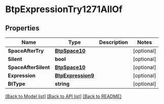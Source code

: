 # BtpExpressionTry1271AllOf

## Properties

Name | Type | Description | Notes
------------ | ------------- | ------------- | -------------
**SpaceAfterTry** | [**BtpSpace10**](BTPSpace-10.md) |  | [optional] 
**Silent** | **bool** |  | [optional] 
**SpaceAfterSilent** | [**BtpSpace10**](BTPSpace-10.md) |  | [optional] 
**Expression** | [**BtpExpression9**](BTPExpression-9.md) |  | [optional] 
**BtType** | **string** |  | [optional] 

[[Back to Model list]](../README.md#documentation-for-models) [[Back to API list]](../README.md#documentation-for-api-endpoints) [[Back to README]](../README.md)


